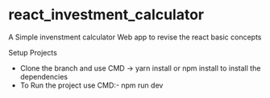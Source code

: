 # react_investment_calculator

A Simple invenstment calculator Web app to revise the react basic concepts 

Setup Projects 
- Clone the branch and use CMD -> yarn install or npm install to install the dependencies 
- To Run the project use CMD:- npm run dev

